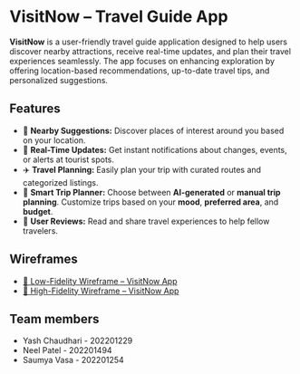 # VisitNow – Travel Guide App

**VisitNow** is a user-friendly travel guide application designed to help users discover nearby attractions, receive real-time updates, and plan their travel experiences seamlessly. The app focuses on enhancing exploration by offering location-based recommendations, up-to-date travel tips, and personalized suggestions.

## Features

- 📍 **Nearby Suggestions:** Discover places of interest around you based on your location.
- 🔔 **Real-Time Updates:** Get instant notifications about changes, events, or alerts at tourist spots.
- ✈️ **Travel Planning:** Easily plan your trip with curated routes and categorized listings.
- 🧠 **Smart Trip Planner:** Choose between **AI-generated** or **manual trip planning**. Customize trips based on your **mood**, **preferred area**, and **budget**.
- 💬 **User Reviews:** Read and share travel experiences to help fellow travelers.

## Wireframes

- [🔗 Low-Fidelity Wireframe – VisitNow App](https://www.figma.com/design/VDj6nKcnuuimKec2iECaJF/LF-Wireframe?node-id=269-446&t=RisSpcYH9vksRsxj-1)  
- [🔗 High-Fidelity Wireframe – VisitNow App](https://www.figma.com/design/VDj6nKcnuuimKec2iECaJF/LF-Wireframe?node-id=0-1&t=RisSpcYH9vksRsxj-1)


## Team members

- Yash Chaudhari - 202201229
- Neel Patel - 202201494
- Saumya Vasa - 202201254
